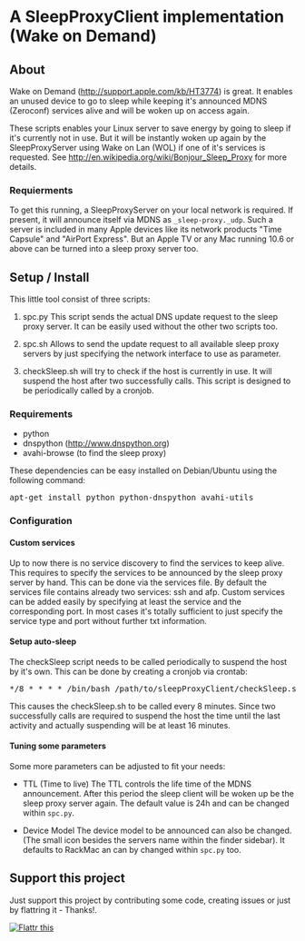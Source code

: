 # A SleepProxyClient implementation (Wake on Demand)

## About

Wake on Demand (http://support.apple.com/kb/HT3774) is great.
It enables an unused device to go to sleep while keeping it's announced MDNS (Zeroconf) services alive and will be woken up on access again.

These scripts enables your Linux server to save energy by going to sleep if it's currently not in use.
But it will be instantly woken up again by the SleepProxyServer using Wake on Lan (WOL) if one of it's services is requested. See http://en.wikipedia.org/wiki/Bonjour_Sleep_Proxy for more details.

### Requierments
To get this running, a SleepProxyServer on your local network is required. If present, it will announce itself via MDNS as <code>_sleep-proxy._udp</code>. 
Such a server is included in many Apple devices like its network products "Time Capsule" and "AirPort Express". But an Apple TV or any Mac running 10.6 or above can be turned into a sleep proxy server too.


## Setup / Install

This little tool consist of three scripts:

1. spc.py
	This script sends the actual DNS update request to the sleep proxy server.
	It can be easily used without the other two scripts too.


2. spc.sh
	Allows to send the update request to all available sleep proxy servers by just specifying the network interface to use as parameter.


3. checkSleep.sh
	will try to check if the host is currently in use. It will suspend the host after two successfully calls. This script is designed to be periodically called by a cronjob.


### Requirements

 - python
 - dnspython (http://www.dnspython.org)
 - avahi-browse (to find the sleep proxy)
 
 These dependencies can be easy installed on Debian/Ubuntu using the following command:
 <pre>apt-get install python python-dnspython avahi-utils</pre>

### Configuration

#### Custom services

Up to now there is no service discovery to find the services to keep alive.
This requires to specify the services to be announced by the sleep proxy server by hand.
This can be done via the services file.
By default the services file contains already two services: ssh and afp.
Custom services can be added easily by specifying at least the service and the corresponding port.
In most cases it's totally sufficient to just specify the service type and port without further txt information.

#### Setup auto-sleep

The checkSleep script needs to be called periodically to suspend the host by it's own.
This can be done by creating a cronjob via crontab:
<pre>*/8 * * * * /bin/bash /path/to/sleepProxyClient/checkSleep.sh</pre>

This causes the checkSleep.sh to be called every 8 minutes. Since two successfully calls are required to suspend the host the time until the last activity and actually suspending will be at least 16 minutes.

#### Tuning some parameters

Some more parameters can be adjusted to fit your needs:

- TTL (Time to live)
	The TTL controls the life time of the MDNS announcement. After this period the sleep client will be woken up be the sleep proxy server again. The default value is 24h and can be changed within <code>spc.py</code>.

- Device Model
	The device model to be announced can also be changed. (The small icon besides the servers name within the finder sidebar). It defaults to RackMac an can by changed within <code>spc.py</code> too.

## Support this project

Just support this project by contributing some code, creating issues or just by flattring it - Thanks!.

<a href="http://flattr.com/thing/713748/aweinSleepProxyClient-on-GitHub" target="_blank">
<img src="http://api.flattr.com/button/flattr-badge-large.png" alt="Flattr this" title="Flattr this" border="0" /></a>